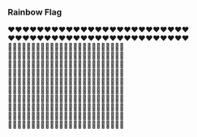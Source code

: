 ### Rainbow Flag


❤️❤️❤️❤️❤️❤️❤️❤️❤️❤️❤️❤️❤️❤️❤️❤️❤️❤️❤️❤️❤️❤️❤️❤️❤️ <br />
❤️❤️❤️❤️❤️❤️❤️❤️❤️❤️❤️❤️❤️❤️❤️❤️❤️❤️❤️❤️❤️❤️❤️❤️❤️ <br />
🧡🧡🧡🧡🧡🧡🧡🧡🧡🧡🧡🧡🧡🧡🧡🧡🧡🧡🧡🧡🧡🧡🧡🧡🧡 <br />
🧡🧡🧡🧡🧡🧡🧡🧡🧡🧡🧡🧡🧡🧡🧡🧡🧡🧡🧡🧡🧡🧡🧡🧡🧡 <br />
💛💛💛💛💛💛💛💛💛💛💛💛💛💛💛💛💛💛💛💛💛💛💛💛💛 <br />
💛💛💛💛💛💛💛💛💛💛💛💛💛💛💛💛💛💛💛💛💛💛💛💛💛 <br />
💚💚💚💚💚💚💚💚💚💚💚💚💚💚💚💚💚💚💚💚💚💚💚💚💚 <br />
💚💚💚💚💚💚💚💚💚💚💚💚💚💚💚💚💚💚💚💚💚💚💚💚💚 <br />
💙💙💙💙💙💙💙💙💙💙💙💙💙💙💙💙💙💙💙💙💙💙💙💙💙 <br />
💙💙💙💙💙💙💙💙💙💙💙💙💙💙💙💙💙💙💙💙💙💙💙💙💙 <br />
💜💜💜💜💜💜💜💜💜💜💜💜💜💜💜💜💜💜💜💜💜💜💜💜💜 <br />
💜💜💜💜💜💜💜💜💜💜💜💜💜💜💜💜💜💜💜💜💜💜💜💜💜 <br />
